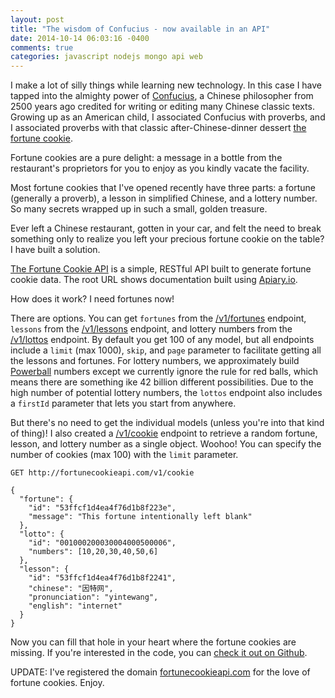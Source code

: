 ```yaml
---
layout: post
title: "The wisdom of Confucius - now available in an API"
date: 2014-10-14 06:03:16 -0400
comments: true
categories: javascript nodejs mongo api web
---
```


I make a lot of silly things while learning new technology. In this case I have tapped into the almighty power of [Confucius](https://en.wikipedia.org/wiki/Confucius), a Chinese philosopher from 2500 years ago credited for writing or editing many Chinese classic texts. Growing up as an American child, I associated Confucius with proverbs, and I associated proverbs with that classic after-Chinese-dinner dessert [the fortune cookie](https://en.wikipedia.org/wiki/Fortune_cookie).

Fortune cookies are a pure delight: a message in a bottle from the restaurant's proprietors for you to enjoy as you kindly vacate the facility.

Most fortune cookies that I've opened recently have three parts: a fortune (generally a proverb), a lesson in simplified Chinese, and a lottery number. So many secrets wrapped up in such a small, golden treasure.

Ever left a Chinese restaurant, gotten in your car, and felt the need to break something only to realize you left your precious fortune cookie on the table? I have built a solution.

[The Fortune Cookie API](http://fortunecookieapi.com/) is a simple, RESTful API built to generate fortune cookie data. The root URL shows documentation built using [Apiary.io](https://apiary.io/).

How does it work? I need fortunes now!

There are options. You can get `fortunes` from the [/v1/fortunes](http://fortunecookieapi.com/v1/fortunes) endpoint, `lessons` from the [/v1/lessons](http://fortunecookieapi.com/v1/lessons) endpoint, and lottery numbers from the [/v1/lottos](http://fortunecookieapi.com/v1/lottos) endpoint. By default you get 100 of any model, but all endpoints include a `limit` (max 1000), `skip`, and `page` parameter to facilitate getting all the lessons and fortunes. For lottery numbers, we approximately build [Powerball](https://en.wikipedia.org/wiki/Powerball) numbers except we currently ignore the rule for red balls, which means there are something ike 42 billion different possibilities. Due to the high number of potential lottery numbers, the `lottos` endpoint also includes a `firstId` parameter that lets you start from anywhere.

But there's no need to get the individual models (unless you're into that kind of thing)! I also created a [/v1/cookie](http://fortunecookieapi.com/v1/cookie) endpoint to retrieve a random fortune, lesson, and lottery number as a single object. Woohoo! You can specify the number of cookies (max 100) with the `limit` parameter.

```
GET http://fortunecookieapi.com/v1/cookie

{
  "fortune": {
    "id": "53ffcf1d4ea4f76d1b8f223e",
    "message": "This fortune intentionally left blank"
  },
  "lotto": {
    "id": "001000200030004000500006",
    "numbers": [10,20,30,40,50,6]
  },
  "lesson": {
    "id": "53ffcf1d4ea4f76d1b8f2241",
    "chinese": "因特网",
    "pronunciation": "yintewang",
    "english": "internet"
  }
}
```

Now you can fill that hole in your heart where the fortune cookies are missing. If you're interested in the code, you can [check it out on Github](https://github.com/larryprice/fortune-cookie-api).

UPDATE: I've registered the domain [fortunecookieapi.com](http://fortunecookieapi.com) for the love of fortune cookies. Enjoy.
